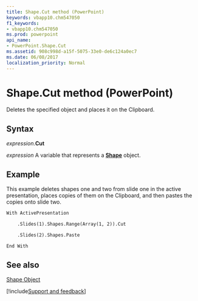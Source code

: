 ```yaml
---
title: Shape.Cut method (PowerPoint)
keywords: vbapp10.chm547050
f1_keywords:
- vbapp10.chm547050
ms.prod: powerpoint
api_name:
- PowerPoint.Shape.Cut
ms.assetid: 908c998d-a15f-5075-33e0-de6c124a0ec7
ms.date: 06/08/2017
localization_priority: Normal
---
```



# Shape.Cut method (PowerPoint)

Deletes the specified object and places it on the Clipboard.


## Syntax

_expression_.**Cut**

_expression_ A variable that represents a **[Shape](PowerPoint.Shape.md)** object.


## Example

This example deletes shapes one and two from slide one in the active presentation, places copies of them on the Clipboard, and then pastes the copies onto slide two.


```vb
With ActivePresentation

    .Slides(1).Shapes.Range(Array(1, 2)).Cut

    .Slides(2).Shapes.Paste

End With
```


## See also


[Shape Object](PowerPoint.Shape.md)

[!include[Support and feedback](~/includes/feedback-boilerplate.md)]